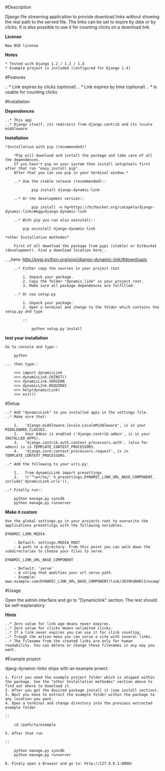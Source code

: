 #Description

Django file streaming application to provide download links without showing the real path to the served file. The links can be set to expire by date or by clicks. It is also possible to use it for counting clicks on a download link.

**License**

    New BSD license

**Notes**

    * Tested with Django 1.2 / 1.3 / 1.4
    * Example project is included (configured for Django 1.4)


#Features


   .. * Link expires by clicks (optional)
   .. * Link expires by time (optional)
   .. * Is usable for counting clicks


#Installation


**Dependences**

    ..* This app
    ..* Django itself, its redirects from django.contrib and its locale middleware.

**Installation**

    *Installation with pip (recommended)*

        *Pip will download and install the package and take care of all the dependences.
        If you havn't pip on your system then install setuptools first after that run "easy_install pip".
        After that you can use pip in your terminal window.*

        ..* Use the stable release (recommended)::

                pip install django-dynamic-link

        ..* Or the development version::

                pip install -e hg+https://bitbucket.org/catapela/django-dynamic-link/#egg=django-dynamic-link

        ..* With pip you can also uninstall::

            pip uninstall django-dynamic-link

    *other Installation methodes*

        First of all download the package from pypi (stable) or bitbucket (development). Find a download location here_.

.. _here: http://pypi.python.org/pypi/django-dynamic-link/#downloads

        ..* Either copy the sources in your project root

            1. Unpack your package.
            2. Copy the folder "dynamic_link" in your project root.
            3. Make sure all package dependences are fulfilled.

        ..* Or use setup.py

            1. Unpack your package.
            2. Open a terminal and change to the folder which contains the setup.py and type

            ::

                python setup.py install

**test your installation**

    Go to console and type::

        python

    ... then type::
    
        >>> import dynamicLink
        >>> dynamicLink.CKINST()
        >>> dynamicLink.VERSION
        >>> dynamicLInk.REQUIRES
        >>> help(dynamicLink)
        >>> exit()
    

#Setup

    
    ..* Add "dynamicLink" to you installed apps in the settings file.
    ..* Make sure that:

        1.   'django.middleware.locale.LocaleMiddleware', is in your MIDDLEWARE_CLASSES.
        2.   Your Admin is enabled ('django.contrib.admin', is in your INSTALLED_APPS).
        3.   'django.contrib.auth.context_processors.auth', (also for admin) is in TEMPLATE_CONTEXT_PROCESSORS.
        4.   'django.core.context_processors.request', is in TEMPLATE_CONTEXT_PROCESSORS.

    ..* Add the following to your urls.py:

        1.   from dynamicLink import presettings
        2.   (r'^\w+/%s/' % presettings.DYNAMIC_LINK_URL_BASE_COMPONENT, include('dynamicLink.urls')),
        
    ..* Finally run::
    
        python manage.py syncdb
        python manage.py runserver

**Make it custom**

    Use the global settings.py in your projects root to overwrite the applications presettings with the following variables.

    DYNAMIC_LINK_MEDIA

        - Default: settings.MEDIA_ROOT
        - A path to a directory. From this point you can walk down the subdirectories to choose your files to serve.

    DYNAMIC_LINK_URL_BASE_COMPONENT
    
        - Default: 'serve'
        - A string that modifies your url serve path.
        - Example: www.example.com/DYNAMIC_LINK_URL_BASE_COMPONENT/link/3839hd8HKl3/example.zip.


#Usage


Open the admin interface and go to "Dynamiclink" section. The rest should be self-explanatory.

**Hints**

    ..* Zero value for link age means never expires.
    ..* Zero value for clicks means unlimited clicks.
    ..* If a link never expires you can use it for click counting.
    ..* Trough the action menu you can serve a site with several links. 
    ..* The filename from the created links are only for human readability. You can delete or change these filenames in any way you want.


#Example project


djang-dynamic-links ships with an example proect.

    1. First you need the example project folder which is shipped within the package. See the "other Installation methodes" section above to find out where to download it.
    2. After you got the desired package install it (see install section).
    3. Next you have to extract the example folder within the package to any location you want.
    4. Open a terminal and change directory into the previous extracted example folder

    ::

        cd /path/to/example

    5. After that run

    ::

        python manage.py syncdb
        python manage.py runserver
        
    6. Finaly open a Browser and go to: http://127.0.0.1:8000/
